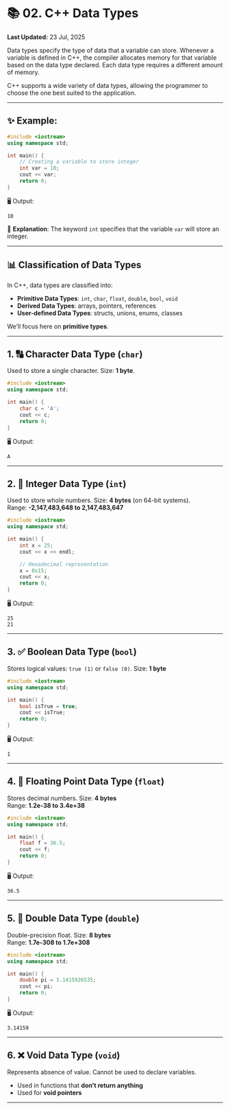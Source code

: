# 📚 02. C++ Data Types

**Last Updated:** 23 Jul, 2025

Data types specify the type of data that a variable can store. Whenever a variable is defined in C++, the compiler allocates memory for that variable based on the data type declared. Each data type requires a different amount of memory.

C++ supports a wide variety of data types, allowing the programmer to choose the one best suited to the application.

---

## ✨ Example:

```cpp
#include <iostream>
using namespace std;

int main() {
    // Creating a variable to store integer
    int var = 10;
    cout << var;
    return 0;
}
```

🖥️ Output:
```
10
```

📝 **Explanation**: The keyword `int` specifies that the variable `var` will store an integer.

---

## 📊 Classification of Data Types

In C++, data types are classified into:

- **Primitive Data Types**: `int`, `char`, `float`, `double`, `bool`, `void`
- **Derived Data Types**: arrays, pointers, references
- **User-defined Data Types**: structs, unions, enums, classes

We’ll focus here on **primitive types**.

---

## 1. 🔠 Character Data Type (`char`)

Used to store a single character. Size: **1 byte**.

```cpp
#include <iostream>
using namespace std;

int main() {
    char c = 'A';
    cout << c;
    return 0;
}
```

🖥️ Output:
```
A
```

---

## 2. 🔢 Integer Data Type (`int`)

Used to store whole numbers. Size: **4 bytes** (on 64-bit systems).  
Range: **-2,147,483,648 to 2,147,483,647**

```cpp
#include <iostream>
using namespace std;

int main() {
    int x = 25;
    cout << x << endl;

    // Hexadecimal representation
    x = 0x15;
    cout << x;
    return 0;
}
```

🖥️ Output:
```
25
21
```

---

## 3. ✅ Boolean Data Type (`bool`)

Stores logical values: `true (1)` or `false (0)`. Size: **1 byte**

```cpp
#include <iostream>
using namespace std;

int main() {
    bool isTrue = true;
    cout << isTrue;
    return 0;
}
```

🖥️ Output:
```
1
```

---

## 4. 🔣 Floating Point Data Type (`float`)

Stores decimal numbers. Size: **4 bytes**  
Range: **1.2e-38 to 3.4e+38**

```cpp
#include <iostream>
using namespace std;

int main() {
    float f = 36.5;
    cout << f;
    return 0;
}
```

🖥️ Output:
```
36.5
```

---

## 5. 🔬 Double Data Type (`double`)

Double-precision float. Size: **8 bytes**  
Range: **1.7e-308 to 1.7e+308**

```cpp
#include <iostream>
using namespace std;

int main() {
    double pi = 3.1415926535;
    cout << pi;
    return 0;
}
```

🖥️ Output:
```
3.14159
```

---

## 6. ❌ Void Data Type (`void`)

Represents absence of value. Cannot be used to declare variables.

- Used in functions that **don’t return anything**
- Used for **void pointers**

---
